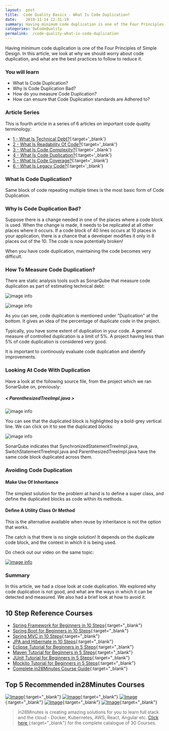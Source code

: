 ```yaml
---
layout:  post
title:  Code Quality Basics - What Is Code Duplication?
date:    2019-11-14 12:31:19
summary: Having minimum code duplication is one of the Four Principles of Simple Design. In this article, we look at why we should worry about code duplication, and what are the best practices to follow to reduce it.
categories: SwCodeQuality
permalink:  /code-quality-what-is-code-duplication
---
```


Having minimum code duplication is one of the Four Principles of Simple Design. In this article, we look at why we should worry about code duplication, and what are the best practices to follow to reduce it.

### You will learn
- What Is Code Duplication?
- Why Is Code Duplication Bad?
- How do you measure Code Duplication?
- How can ensure that Code Duplication standards are Adhered to?

### Article Series

This is fourth article in a series of 6 articles on important code quality terminology:
- [1 - What Is Technical Debt?](/introduction-to-technical-debt){:target='_blank'}
- [2 - What Is Readability Of Code?](/code-quality-basics-introduction-to-readability-of-code){:target='_blank'}
- [3 - What Is Code Complexity?](/code-quality-what-is-code-complexity){:target='_blank'}
- [4 - What Is Code Duplication?](/code-quality-what-is-code-duplication){:target='_blank'}
- [5 - What Is Code Coverage?](/code-quality-what-is-code-coverage){:target='_blank'}
- [6 - What Is Legacy Code?](/introduction-to-legacy-code){:target='_blank'}


### What Is Code Duplication?

Same block of code repeating multiple times is the most basic form of Code Duplication.

### Why Is Code Duplication Bad?

Suppose there is  a change needed in one of the places where a code block is used. When the change is made, it needs to be replicated at all other places where it occurs. If a code block of 40 lines occurs at 10 places in your application, there is a chance that a developer modifies it only in 8 places out of the 10. The code is now potentially broken!

When you have code duplication, maintaining the code becomes very difficult. 

### How To Measure Code Duplication?

There are static analysis tools such as SonarQube that measure code duplication as part of estimating technical debt:

![image info](images/Capture-073-02.png)

![image info](images/Capture-073-03.png)

As you can see, code duplication is mentioned under "Duplication" at the bottom. It gives an idea of the percentage of duplicate code in the project. 

Typically, you have some extent of duplication in your code.  A general measure of controlled duplication is a limit of 5%. A project having less than 5% of code duplication is considered very good. 

It is important to continously evaluate code duplication and identify improvements.

### Looking At Code With Duplication

Have a look at the following source file, from the project which we ran SonarQube on, previously:

##### < ParenthesizedTreeImpl.java >

![image info](images/Capture-073-04.png)

You can see that the duplicated block is highlighted by a bold-grey vertical line. We can click on it to see the duplicated blocks:

![image info](images/Capture-073-05.png)  

SonarQube indicates that SynchronizedStatementTreeImpl.java, SwitchStatementTreeImpl.java and ParenthesizedTreeImpl.java have the same code block duplicated across them. 

### Avoiding Code Duplication

#### Make Use Of Inheritance

The simplest solution for the problem at hand is to define a super class, and define the duplicated blocks as code within its methods. 

#### Define A Utility Class Or Method

This is the alternative available when reuse by inheritance is not the option that works.

The catch is that there is no single solution! It depends on the duplicate code block, and the context in which it is being used. 

Do check out our video on the same topic:

[![image info](images/Capture-073-01.png)](https://www.youtube.com/watch?v=uauZjxAu3p8)

### Summary

In this article, we had a close look at code duplication. We explored why code duplication is  not good, and what are the ways in which it can be detected and measured. We also had a brief look at how to avoid it.

## 10 Step Reference Courses

- [Spring Framework for Beginners in 10 Steps](https://courses.in28minutes.com/p/spring-framework-for-beginners){:target="_blank"}
- [Spring Boot for Beginners in 10 Steps](https://courses.in28minutes.com/p/spring-boot-for-beginners-in-10-steps){:target="_blank"}
- [Spring MVC in 10 Steps](https://www.youtube.com/watch?v=BjNhGaZDr0Y){:target="_blank"}
- [JPA and Hibernate in 10 Steps](https://courses.in28minutes.com/p/jpa-and-hibernate-tutorial-for-beginners-with-spring-boot){:target="_blank"}
- [Eclipse Tutorial for Beginners in 5 Steps](https://courses.in28minutes.com/p/eclipse-tutorial-for-beginners){:target="_blank"}
- [Maven Tutorial for Beginners in 5 Steps](https://courses.in28minutes.com/p/maven-tutorial-for-beginners-in-5-steps){:target="_blank"}
- [JUnit Tutorial for Beginners in 5 Steps](https://courses.in28minutes.com/p/junit-tutorial-for-beginners){:target="_blank"}
- [Mockito Tutorial for Beginners in 5 Steps](https://courses.in28minutes.com/p/mockito-for-beginner-in-5-steps){:target="_blank"}
- [Complete in28Minutes Course Guide](https://courses.in28minutes.com/p/in28minutes-course-guide){:target="_blank"}

## Top 5 Recommended in28Minutes Courses
[![Image](/images/Course-Go-Full-Stack-With-Spring-Boot-and-React.png "Go Full Stack with Spring Boot and React")](https://www.udemy.com/course/full-stack-application-with-spring-boot-and-react/?couponCode=NOVEMBER-2019){:target="_blank"}
[![Image](/images/Course-Master-Microservices-with-Spring-Boot-and-Spring-Cloud.png "Master Microservices with Spring Boot and Spring Cloud")](https://www.udemy.com/course/microservices-with-spring-boot-and-spring-cloud/?couponCode=NOVEMBER-2019){:target="_blank"}
[![Image](/images/Course-Spring-Framework-Master-Class---Beginner-to-Expert.png "Spring Master Class - Beginner to Expert")](https://www.udemy.com/course/spring-tutorial-for-beginners/?couponCode=NOVEMBER-2019){:target="_blank"}
[![Image](/images/Course-KubernetesCrashCourse.png "Kubernetes Crash Course for Java Spring Boot Developers")](https://www.udemy.com/course/kubernetes-crash-course-for-java-developers/?couponCode=NOVEMBER-2019){:target="_blank"}
[![Image](/images/Course-DockerCrashCourseForJavaSpringBootDevelopers.png "Docker Crash Course for Java Spring Boot Developers")](https://www.udemy.com/course/docker-course-with-java-and-spring-boot-for-beginners/?couponCode=NOVEMBER-2019){:target="_blank"}

> in28Minutes is creating amazing solutions for you to learn full stack and the cloud - Docker, Kubernetes, AWS, React, Angular etc. [Click here ](https://github.com/in28minutes/learn#aws-and-cloud-courses){:target="_blank"} for the complete catalogue of 30 Courses.


